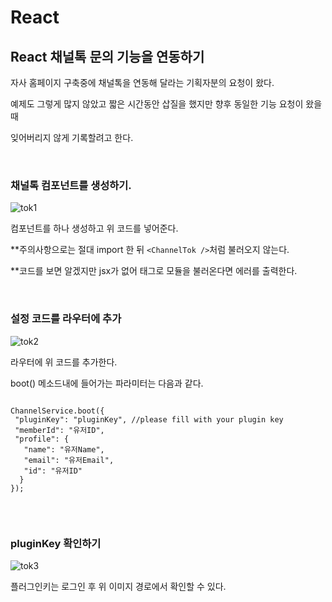 # React
  ## React 채널톡 문의 기능을 연동하기

  자사 홈페이지 구축중에 채널톡을 연동해 달라는 기획자분의 요청이 왔다.

  예제도 그렇게 많지 않았고 짧은 시간동안 삽질을 했지만 향후 동일한 기능 요청이 왔을때
  
  잊어버리지 않게 기록할려고 한다.
  
  <br />
  
  ### 채널톡 컴포넌트를 생성하기.

  ![tok1](https://user-images.githubusercontent.com/94499416/184269445-45bd7de9-04a1-44ee-bd32-07be9d250dae.PNG)
  
  컴포넌트를 하나 생성하고 위 코드를 넣어준다.
  
  **주의사항으로는 절대 import 한 뒤 `<ChannelTok />`처럼 불러오지 않는다.
  
  **코드를 보면 알겠지만 jsx가 없어 태그로 모듈을 불러온다면 에러를 출력한다. 

  <br />

### 설정 코드를 라우터에 추가
  
![tok2](https://user-images.githubusercontent.com/94499416/184270897-2242d4ed-6eb8-412b-8c1d-b72d1c1ee85d.PNG)
    
라우터에 위 코드를 추가한다.
    
boot() 메소드내에 들어가는 파라미터는 다음과 같다.
    
 ```
    
ChannelService.boot({
  "pluginKey": "pluginKey", //please fill with your plugin key
  "memberId": "유저ID",
  "profile": {
    "name": "유저Name",
    "email": "유저Email", 
    "id": "유저ID"
   }
});
    
```
    
<br />

### pluginKey 확인하기
  
![tok3](https://user-images.githubusercontent.com/94499416/184271740-4e4b57ad-ba16-459a-bc47-494830b1ebea.png)
  
플러그인키는 로그인 후 위 이미지 경로에서 확인할 수 있다.
